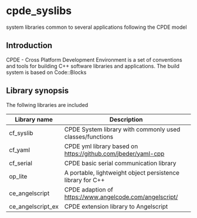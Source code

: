 ﻿# cpde_syslibs
system libraries common to several applications following the CPDE model

## Introduction
CPDE - Cross Platform Development Environment is a set of conventions and tools for building C++ software libraries
and applications. The build system is based on Code::Blocks

## Library synopsis

The follwing libraries are included

| Library name          | Description                     |
| --------------------- | ------------------------------  |
| cf_syslib             |  CPDE System library with commonly used classes/functions |
| cf_yaml               |  CPDE yml library based on https://github.com/jbeder/yaml-cpp |
| cf_serial             |  CPDE basic serial communication library |
| op_lite               |  A portable, lightweight object persistence library for C++ |
| ce_angelscript        |  CPDE adaption of https://www.angelcode.com/angelscript/ |
| ce_angelscript_ex     |  CPDE extension library to  Angelscript |
